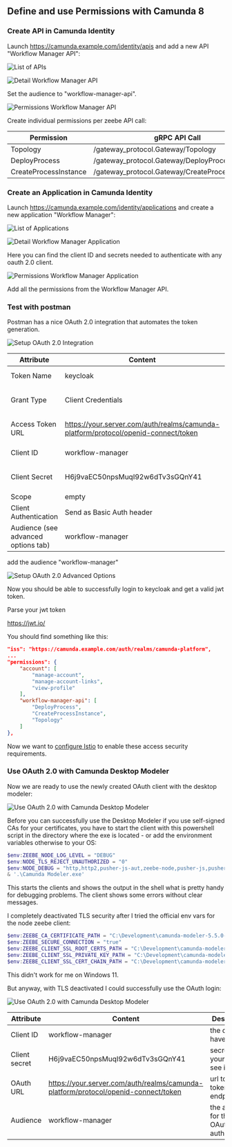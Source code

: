 ## Define and use Permissions with Camunda 8

### Create API in Camunda Identity

Launch https://camunda.example.com/identity/apis and add a new API "Workflow Manager API":


![List of APIs](./assets/apis.png "List of APIs")

![Detail Workflow Manager API](./assets/workflow-manager-api.png "Detail Workflow Manager API")

Set the audience to "workflow-manager-api".

![Permissions Workflow Manager API](./assets/workflow-manager-api-permissions.png "Permissions Workflow Manager API")

Create individual permissions per zeebe API call:

| Permission | gRPC API Call |
| --- | --- |
| Topology   | /gateway_protocol.Gateway/Topology |
| DeployProcess   | /gateway_protocol.Gateway/DeployProcess |
| CreateProcessInstance   | /gateway_protocol.Gateway/CreateProcessInstance |


### Create an Application in Camunda Identity

Launch https://camunda.example.com/identity/applications and create a new application "Workflow Manager":

![List of Applications](./assets/applications.png "List of Applications")

![Detail Workflow Manager Application](./assets/workflow-manager-details.png "Detail Workflow Manager Application")

Here you can find the client ID and secrets needed to authenticate with any oauth 2.0 client.

![Permissions Workflow Manager Application](./assets/workflow-manager-permissions.png "Permissions Workflow Manager Application")

Add all the permissions from the Workflow Manager API.

### Test with postman

Postman has a nice OAuth 2.0 integration that automates the token generation.

![Setup OAuth 2.0 Integration](./assets/postman-oauth2-options.png "Setup OAuth 2.0 Integration")


| Attribute | Content | Description |
| --- | --- | --- |
| Token Name | keycloak | name for saved token |
| Grant Type | Client Credentials | we want to use client id and secret |
| Access Token URL | https://your.server.com/auth/realms/camunda-platform/protocol/openid-connect/token | url to your token endpoint |
| Client ID | workflow-manager | the ID of your client |
| Client Secret | H6j9vaEC50npsMuqI92w6dTv3sGQnY41 | secret for your client, see identity |
| Scope | empty | not used |
| Client Authentication | Send as Basic Auth header | mode of authentication |
| Audience (see advanced options tab) | workflow-manager | mode of authentication |


add the audience "workflow-manager"

![Setup OAuth 2.0 Advanced Options](./assets/postman-advanced-options.png "Setup OAuth 2.0 Advanced Options")

Now you should be able to successfully login to keycloak and get a valid jwt token.

Parse your jwt token

https://jwt.io/

You should find something like this:

```json
"iss": "https://camunda.example.com/auth/realms/camunda-platform",
...
"permissions": {
    "account": [
        "manage-account",
        "manage-account-links",
        "view-profile"
    ],
    "workflow-manager-api": [
        "DeployProcess",
        "CreateProcessInstance",
        "Topology"
    ]
},
```
Now we want to [configure Istio](./istio-config.md) to enable these access security requirements.

### Use OAuth 2.0 with Camunda Desktop Modeler

Now we are ready to use the newly created OAuth client with the desktop modeler:

![Use OAuth 2.0 with Camunda Desktop Modeler](./assets/desktop-modeler.png "Use OAuth 2.0 with Camunda Desktop Modeler")

Before you can successfully use the Desktop Modeler if you use self-signed CAs for your certificates, you have to start the client with this powershell script in the directory where the exe is located - or add the environment variables otherwise to your OS:

```ps1
$env:ZEEBE_NODE_LOG_LEVEL = "DEBUG"
$env:NODE_TLS_REJECT_UNAUTHORIZED = "0"
$env:NODE_DEBUG = "http,http2,pusher-js-aut,zeebe-node,pusher-js,pusher,node"
& '.\Camunda Modeler.exe'
```

This starts the clients and shows the output in the shell what is pretty handy for debugging problems. The client shows some errors without clear messages.

I completely deactivated TLS security after I tried the official env vars for the node zeebe client:

```ps1
$env:ZEEBE_CA_CERTIFICATE_PATH = "C:\Development\camunda-modeler-5.5.0-win-x64\trusted.crt"
$env:ZEEBE_SECURE_CONNECTION = "true"
$env:ZEEBE_CLIENT_SSL_ROOT_CERTS_PATH = "C:\Development\camunda-modeler-5.5.0-win-x64\ca.crt"
$env:ZEEBE_CLIENT_SSL_PRIVATE_KEY_PATH = "C:\Development\camunda-modeler-5.5.0-win-x64\tls.key"
$env:ZEEBE_CLIENT_SSL_CERT_CHAIN_PATH = "C:\Development\camunda-modeler-5.5.0-win-x64\trusted.crt"
```
This didn't work for me on Windows 11.

But anyway, with TLS deactivated I could successfully use the OAuth login:

![Use OAuth 2.0 with Camunda Desktop Modeler](./assets/desktop-modeler-oauth-login.png "Use OAuth 2.0 with Camunda Desktop Modeler")


| Attribute | Content | Description |
| --- | --- | --- |
| Client ID | workflow-manager | the client we have set up |
| Client secret| H6j9vaEC50npsMuqI92w6dTv3sGQnY41 | secret for your client, see identity |
| OAuth URL |https://your.server.com/auth/realms/camunda-platform/protocol/openid-connect/token | url to your token endpoint |
| Audience | workflow-manager | the audience for the OAuth authorization |
